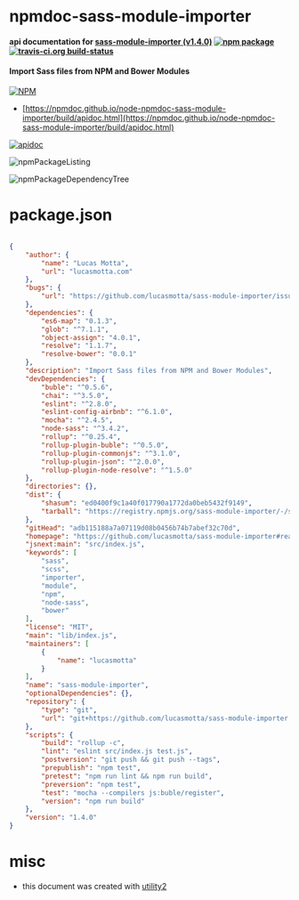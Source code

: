 # npmdoc-sass-module-importer

#### api documentation for  [sass-module-importer (v1.4.0)](https://github.com/lucasmotta/sass-module-importer#readme)  [![npm package](https://img.shields.io/npm/v/npmdoc-sass-module-importer.svg?style=flat-square)](https://www.npmjs.org/package/npmdoc-sass-module-importer) [![travis-ci.org build-status](https://api.travis-ci.org/npmdoc/node-npmdoc-sass-module-importer.svg)](https://travis-ci.org/npmdoc/node-npmdoc-sass-module-importer)

#### Import Sass files from NPM and Bower Modules

[![NPM](https://nodei.co/npm/sass-module-importer.png?downloads=true&downloadRank=true&stars=true)](https://www.npmjs.com/package/sass-module-importer)

- [https://npmdoc.github.io/node-npmdoc-sass-module-importer/build/apidoc.html](https://npmdoc.github.io/node-npmdoc-sass-module-importer/build/apidoc.html)

[![apidoc](https://npmdoc.github.io/node-npmdoc-sass-module-importer/build/screenCapture.buildCi.browser.%252Ftmp%252Fbuild%252Fapidoc.html.png)](https://npmdoc.github.io/node-npmdoc-sass-module-importer/build/apidoc.html)

![npmPackageListing](https://npmdoc.github.io/node-npmdoc-sass-module-importer/build/screenCapture.npmPackageListing.svg)

![npmPackageDependencyTree](https://npmdoc.github.io/node-npmdoc-sass-module-importer/build/screenCapture.npmPackageDependencyTree.svg)



# package.json

```json

{
    "author": {
        "name": "Lucas Motta",
        "url": "lucasmotta.com"
    },
    "bugs": {
        "url": "https://github.com/lucasmotta/sass-module-importer/issues"
    },
    "dependencies": {
        "es6-map": "0.1.3",
        "glob": "^7.1.1",
        "object-assign": "4.0.1",
        "resolve": "1.1.7",
        "resolve-bower": "0.0.1"
    },
    "description": "Import Sass files from NPM and Bower Modules",
    "devDependencies": {
        "buble": "^0.5.6",
        "chai": "^3.5.0",
        "eslint": "^2.8.0",
        "eslint-config-airbnb": "^6.1.0",
        "mocha": "^2.4.5",
        "node-sass": "^3.4.2",
        "rollup": "^0.25.4",
        "rollup-plugin-buble": "^0.5.0",
        "rollup-plugin-commonjs": "^3.1.0",
        "rollup-plugin-json": "^2.0.0",
        "rollup-plugin-node-resolve": "^1.5.0"
    },
    "directories": {},
    "dist": {
        "shasum": "ed0400f9c1a40f017790a1772da0beb5432f9149",
        "tarball": "https://registry.npmjs.org/sass-module-importer/-/sass-module-importer-1.4.0.tgz"
    },
    "gitHead": "adb115188a7a07119d08b0456b74b7abef32c70d",
    "homepage": "https://github.com/lucasmotta/sass-module-importer#readme",
    "jsnext:main": "src/index.js",
    "keywords": [
        "sass",
        "scss",
        "importer",
        "module",
        "npm",
        "node-sass",
        "bower"
    ],
    "license": "MIT",
    "main": "lib/index.js",
    "maintainers": [
        {
            "name": "lucasmotta"
        }
    ],
    "name": "sass-module-importer",
    "optionalDependencies": {},
    "repository": {
        "type": "git",
        "url": "git+https://github.com/lucasmotta/sass-module-importer.git"
    },
    "scripts": {
        "build": "rollup -c",
        "lint": "eslint src/index.js test.js",
        "postversion": "git push && git push --tags",
        "prepublish": "npm test",
        "pretest": "npm run lint && npm run build",
        "preversion": "npm test",
        "test": "mocha --compilers js:buble/register",
        "version": "npm run build"
    },
    "version": "1.4.0"
}
```



# misc
- this document was created with [utility2](https://github.com/kaizhu256/node-utility2)
